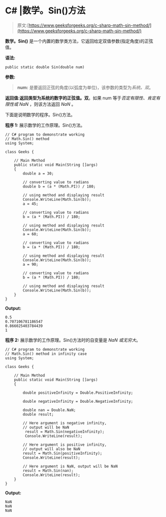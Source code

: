 # C# |数学。Sin()方法

> 原文:[https://www.geeksforgeeks.org/c-sharp-math-sin-method/](https://www.geeksforgeeks.org/c-sharp-math-sin-method/)

**数学。Sin()** 是一个内置的数学类方法，它返回给定双值参数(指定角度)的正弦值。

**语法:**

```
public static double Sin(double num)
```

**参数:**

> **num:** 是要返回正弦的角度(以弧度为单位)，该参数的类型为*系统。双*。

**返回值:**返回类型为**系统的数字的正弦值。双**。如果 num 等于*否定有限性、肯定有限性或 NaN* ，则该方法返回 *NaN* 。

下面是说明数学的程序。Sin()方法。

**程序 1:** 展示数学的工作原理。Sin()方法。

```
// C# program to demonstrate working
// Math.Sin() method
using System;

class Geeks {

    // Main Method
    public static void Main(String []args)
    {
        double a = 30;

        // converting value to radians
        double b = (a * (Math.PI)) / 180;

        // using method and displaying result
        Console.WriteLine(Math.Sin(b));
        a = 45;

        // converting value to radians
        b = (a * (Math.PI)) / 180;

        // using method and displaying result
        Console.WriteLine(Math.Sin(b));
        a = 60;

        // converting value to radians
        b = (a * (Math.PI)) / 180;

        // using method and displaying result
        Console.WriteLine(Math.Sin(b));
        a = 90;

        // converting value to radians
        b = (a * (Math.PI)) / 180;

        // using method and displaying result
        Console.WriteLine(Math.Sin(b));
    }
}
```

**Output:**

```
0.5
0.707106781186547
0.866025403784439
1

```

**程序 2:** 展示数学的工作原理。Sin()方法时的自变量是 *NaN 或无穷大*。

```
// C# program to demonstrate working
// Math.Sin() method in infinity case
using System;

class Geeks {

    // Main Method
    public static void Main(String []args)
    {

        double positiveInfinity = Double.PositiveInfinity;

        double negativeInfinity = Double.NegativeInfinity;

        double nan = Double.NaN;
        double result;

        // Here argument is negative infinity,
        // output will be NaN
         result = Math.Sin(negativeInfinity);
         Console.WriteLine(result);

        // Here argument is positive infinity,
        // output will also be NaN
        result = Math.Sin(positiveInfinity);
        Console.WriteLine(result);

        // Here argument is NaN, output will be NaN
        result = Math.Sin(nan);
        Console.WriteLine(result);
    }
}
```

**Output:**

```
NaN
NaN
NaN

```